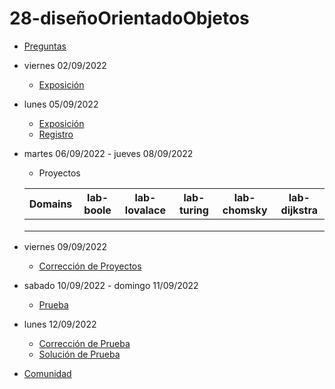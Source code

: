 # 28-diseñoOrientadoObjetos

- [Preguntas](https://escuela.it/master-programacion-diseno-software)
- viernes 02/09/2022
  - [Exposición](https://escuela.it/master-programacion-diseno-software)
- lunes 05/09/2022
  - [Exposición](https://escuela.it/master-programacion-diseno-software)
  - [Registro](https://forms.gle/pA2QvsW32P4KtTD77)
- martes 06/09/2022 - jueves 08/09/2022
  - Proyectos
  
  |Domains|lab-boole|lab-lovalace|lab-turing|lab-chomsky|lab-dijkstra|
  |-------|---------|------------|----------|-----------|--------------|
  |       |         |            |          |           |              |
  |       |         |            |          |           |              |
  |       |         |            |          |           |              |
- viernes 09/09/2022
  - [Corrección de Proyectos](https://escuela.it/master-programacion-diseno-software)
- sabado 10/09/2022 - domingo 11/09/2022
  - [Prueba](https://forms.gle/hB9UJoN2PYiexctH8)
- lunes 12/09/2022
  - [Corrección de Prueba](https://escuela.it/master-programacion-diseno-software)
  - [Solución de Prueba](https://docs.google.com/spreadsheets/d/1Uwtqa5VdD5wK2X7eLgkS6_th16aPnsW8pa5Ft2TyLPo/edit#gid=0)
- [Comunidad](https://app.slack.com/client/T02S3KYD464/C02TPRHV4DC)